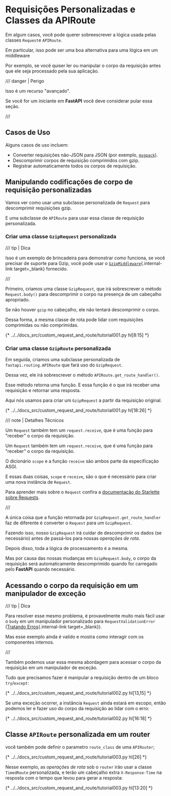 # Requisições Personalizadas e Classes da APIRoute

Em algum casos, você pode querer sobreescrever a lógica usada pelas classes `Request`e `APIRoute`.

Em particular, isso pode ser uma boa alternativa para uma lógica em um middleware

Por exemplo, se você quiser ler ou manipular o corpo da requisição antes que ele seja processado pela sua aplicação.

/// danger | Perigo

Isso é um recurso "avançado".

Se você for um iniciante em **FastAPI** você deve considerar pular essa seção.

///

## Casos de Uso

Alguns casos de uso incluem:

* Converter requisições não-JSON para JSON (por exemplo, <a href="https://msgpack.org/index.html" class="external-link" target="_blank">`msgpack`</a>).
* Descomprimir corpos de requisição comprimidos com gzip.
* Registrar automaticamente todos os corpos de requisição.

## Manipulando codificações de corpo de requisição personalizadas

Vamos ver como usar uma subclasse personalizada de `Request` para descomprimir requisições gzip.

E uma subclasse de `APIRoute` para usar essa classe de requisição personalizada.

### Criar uma classe `GzipRequest` personalizada

/// tip | Dica

Isso é um exemplo de brincadeira para demonstrar como funciona, se você precisar de suporte para Gzip, você pode usar o [`GzipMiddleware`](../advanced/middleware.md#gzipmiddleware){.internal-link target=_blank} fornecido.

///

Primeiro, criamos uma classe `GzipRequest`, que irá sobrescrever o método `Request.body()` para descomprimir o corpo na presença de um cabeçalho apropriado.

Se não houver `gzip` no cabeçalho, ele não tentará descomprimir o corpo.

Dessa forma, a mesma classe de rota pode lidar com requisições comprimidas ou não comprimidas.

{* ../../docs_src/custom_request_and_route/tutorial001.py hl[8:15] *}

### Criar uma classe `GzipRoute` personalizada

Em seguida, criamos uma subclasse personalizada de `fastapi.routing.APIRoute` que fará uso do `GzipRequest`.

Dessa vez, ele irá sobrescrever o método `APIRoute.get_route_handler()`.

Esse método retorna uma função. E essa função é o que irá receber uma requisição e retornar uma resposta.

Aqui nós usamos para criar um `GzipRequest` a partir da requisição original.

{* ../../docs_src/custom_request_and_route/tutorial001.py hl[18:26] *}

/// note | Detalhes Técnicos

Um `Request` também tem um `request.receive`, que é uma função para "receber" o corpo da requisição.

Um `Request` também tem um `request.receive`, que é uma função para "receber" o corpo da requisição.

O dicionário `scope` e a função `receive` são ambos parte da especificação ASGI.

E essas duas coisas, `scope` e `receive`, são o que é necessário para criar uma nova instância de `Request`.

Para aprender mais sobre o `Request` confira a <a href="https://www.starlette.io/requests/" class="external-link" target="_blank">documentação do Starlette sobre Requests</a>.

///

A única coisa que a função retornada por `GzipRequest.get_route_handler` faz de diferente é converter o `Request` para um `GzipRequest`.

Fazendo isso, nosso `GzipRequest` irá cuidar de descomprimir os dados (se necessário) antes de passá-los para nossas *operações de rota*.

Depois disso, toda a lógica de processamento é a mesma.

Mas por causa das nossas mudanças em `GzipRequest.body`, o corpo da requisição será automaticamente descomprimido quando for carregado pelo **FastAPI** quando necessário.

## Acessando o corpo da requisição em um manipulador de exceção

/// tip | Dica

Para resolver esse mesmo problema, é provavelmente muito mais fácil usar o `body` em um manipulador personalizado para `RequestValidationError` ([Tratando Erros](../tutorial/handling-errors.md#use-the-requestvalidationerror-body){.internal-link target=_blank}).

Mas esse exemplo ainda é valido e mostra como interagir com os componentes internos.

///

Também podemos usar essa mesma abordagem para acessar o corpo da requisição em um manipulador de exceção.

Tudo que precisamos fazer é manipular a requisição dentro de um bloco `try`/`except`:

{* ../../docs_src/custom_request_and_route/tutorial002.py hl[13,15] *}

Se uma exceção ocorrer, a instância `Request` ainda estará em escopo, então podemos ler e fazer uso do corpo da requisição ao lidar com o erro:

{* ../../docs_src/custom_request_and_route/tutorial002.py hl[16:18] *}

## Classe `APIRoute` personalizada em um router

você também pode definir o parametro `route_class` de uma `APIRouter`;

{* ../../docs_src/custom_request_and_route/tutorial003.py hl[26] *}

Nesse exemplo, as *operações de rota* sob o `router` irão usar a classe `TimedRoute` personalizada, e terão um cabeçalho extra `X-Response-Time` na resposta com o tempo que levou para gerar a resposta:

{* ../../docs_src/custom_request_and_route/tutorial003.py hl[13:20] *}
